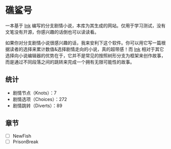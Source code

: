 # 礁鲨号

一本基于 [Ink](https://www.inklestudios.com/ink) 编写的分支剧情小说，本库为其生成的网站。仅用于学习测试，没有文笔没有开源，你感兴趣的话倒也可以读读看。

如果你对分支剧情小说很感兴趣的话，我来安利下这个软件。你可以用它写一篇根据读者的选择来累计数值&选择剧情走向的小说，真的超带感！而 [Ink](https://www.inklestudios.com/ink) 相对于其它选择向小说编辑器的优势在于，它并不是常见的按照树形分支为框架来创作故事，而是通过不同段落之间的跳转来完成一个拥有无限可能性的故事。

## 统计
- 剧情节点（Knots）：7
- 剧情选项（Choices）：272
- 剧情跳转（Diverts）：89

## 章节

- [ ] NewFish
- [ ] PrisonBreak